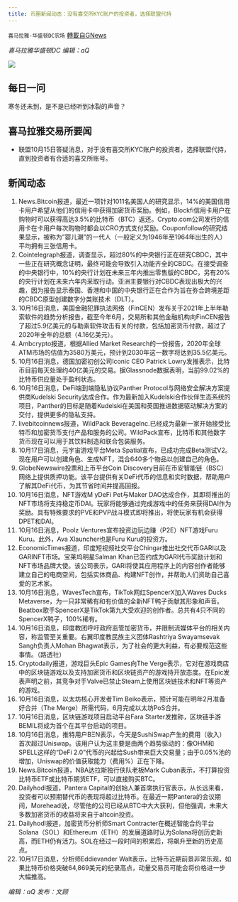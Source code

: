 ```yaml
---
title: 币圈新闻动态：没有喜交所KYC账户的投资者，选择联盟代持
---
```

`喜马拉雅-华盛顿DC农场` [轉載自GNews](https://gnews.org/zh-hans/1599306/)

*喜马拉雅华盛顿DC 编辑：aQ*

![](http://himalayawashingtondc.org/wp-content/uploads/2021/07/ScreenShot-2021-07-31-at-16.20.22@2x.png)



## 每日一问





寒冬还未到，是不是已经听到冰裂的声音？





## 喜马拉雅交易所要闻





- 联盟10月15日答疑消息，对于没有喜交所KYC账户的投资者，选择联盟代持，直到投资者有合适的喜交所账号。






## 新闻动态





1. News.Bitcoin报道，最近一项针对1011名美国人的研究显示，14%的美国信用卡用户希望从他们的信用卡中获得加密货币奖励。例如，Blockfi信用卡用户在购物时可以获得高达3.5%的比特币（BTC）返还。Crypto.com公司发行的信用卡在卡用户每次购物时都会以CRO方式支付奖励。Couponfollow的研究结果显示，被称为”婴儿潮”的一代人（一般定义为1946年至1964年出生的人）平均拥有三张信用卡。
2. Cointelegraph报道，调查显示，超过80%的中央银行正在研究CBDC，其中一些正在研究概念证明，最终可能会导致引入功能齐全的CBDC。在接受调查的中央银行中，10%的央行计划在未来三年内推出零售版的CBDC，另有20%的央行计划在未来六年内采取行动。亚洲主要银行对CBDC表现出极大的兴趣，因为报告显示泰国、香港和中国的中央银行正在合作为旨在弥合跨境差距的CBDC原型创建数字分类账技术（DLT）。
3. 10月16日消息，美国金融犯罪执法网络（FinCEN）发布关于2021年上半年勒索软件的趋势分析报告，截至今年6月，交易所和其他金融机构向FinCEN报告了超过5.9亿美元的与勒索软件攻击有关的付款，包括加密货币付款，超过了2020年全年的总额（4.16亿美元）。
4. Ambcrypto报道，根据Allied Market Research的一份报告，2020年全球ATM市场的估值为3580万美元，预计到2030年这一数字将达到35.5亿美元。
5. 10月16日消息，德国加密初创公司Iconic CEO Patrick Lowry发推表示，比特币目前每天处理约40亿美元的交易。据Glassnode数据表明，当前99.02%的比特币供应量处于盈利状态。
6. 10月16日消息，DeFi端到端隐私协议Panther Protocol与网络安全解决方案提供商Kudelski Security达成合作。作为最新加入Kudelski合作伙伴生态系统的项目，Panther的目标是随着Kudelski在美国和英国推进数据驱动解决方案的交付，提供更多的隐私支持。
7. livebitcoinnews报道，WildPack BeverageInc.已经成为最新一家开始接受比特币和加密货币支付产品和服务的公司。WildPack宣布，比特币和其他数字货币现在可以用于其饮料制造和联合包装服务。
8. 10月17日消息，元宇宙游戏平台Meta Spatial宣布，已成功完成Beta测试V2。现在用户可以创建角色、生成NFT，混合640多个物品以创建自己的角色。
9. GlobeNewswire投票和上币平台Coin Discovery目前在币安智能链（BSC）网络上提供质押功能。该平台提供有关DeFi代币的信息和实时数据，帮助用户了解其DeFi代币，为其节省时间并提高回报。
10. 10月16日消息，NFT游戏M yDeFi Pet与Maker DAO达成合作，其即将推出的NFT市场将支持稳定币DAI。玩家将能够通过完成游戏中的任务来获得DAI作为奖励。具有特殊要求的PVE和PVP战斗模式即将推出，将使玩家有机会获得DPET和DAI。
11. 10月16日消息，Poolz Ventures宣布投资边玩边赚（P2E）NFT游戏Furu Kuru。此外，Ava Xlauncher也是Furu Kuru的投资方。
12. EconomicTimes报道，印度短视频社交平台Chingar推出社交代币GARI以及GARINFT市场。宝莱坞明星Salman Khan已签约成为GARI代币奖励计划和NFT市场品牌大使。该公司表示，GARI将使其应用程序上的内容创作者能够建立自己的电商空间，包括实体商品、构建NFT创作，并帮助人们资助自己喜爱的艺术家。
13. 10月16日消息，WavesTech宣布，TikTok网红SpencerX加入Waves Ducks Metaverse，为一只非常稀有和有价值的全新NFT鸭子贡献其形象和声音。Beatbox歌手SpencerX是TikTok第九大受欢迎的创作者。总共有4只不同的SpencerX鸭子，100%稀有。
14. 10月16日消息，印度教团呼吁政府监管加密货币，并限制流媒体平台的相关内容，称监管至关重要。右翼印度教民族主义团体Rashtriya Swayamsevak Sangh负责人Mohan Bhagwat表示，为了社会的更大利益，有必要规范这些事情。（路透社）
15. Cryptodaily报道，游戏巨头Epic Games向The Verge表示，它对在游戏商店中的区块链游戏以及支持加密货币和区块链资产的游戏持开放态度。在Epic发表声明之前，其竞争对手Valve已禁止Steam上使用区块链技术和NFT等资产的游戏。
16. 10月16日消息，以太坊核心开发者Tim Beiko表示，预计可能在明年2月准备好合并（The Merge）所需代码，6月完成以太坊PoS合并。
17. 10月16日消息，区块链游戏项目启动平台Fara Starter发推称，区块链手游BEMIL将成为首个在其平台启动的项目。
18. 10月16日消息，推特用户BΞN表示，今天是SushiSwap产生的费用（收入）首次超过Uniswap。该用户认为这主要是由两个趋势驱动的：像OHM和SPELL这样的“DeFi 2.0”代币的兴起给Sush带来巨大交易量；由于0.05%池的增加，Uniswap的价值获取能力（费用%）正在下降。
19. News.Bitcoin报道，NBA达拉斯独行侠队老板Mark Cuban表示，不打算投资比特币ETF或比特币期货ETF，可以直接购买BTC。
20. Dailyhodl报道，Pantera Capital的创始人兼首席执行官表示，从长远来看，投资者可以预期替代币的表现将超过比特币。在最近一期Pantera的会议期间，Morehead说，尽管他的公司已经从BTC中大大获利，但他强调，未来大多数加密货币的收益将来自于altcoin投资。
21. Dailyhodl报道，加密货币分析师Smart Contracter在概述智能合约平台Solana（SOL）和Ethereum（ETH）的发展道路时认为Solana将创历史新高，而ETH仍有活力。SOL在经过一段时间的积累后，将飙升至新的历史高点。
22. 10月17日消息，分析师Eddievander Walt表示，比特币近期前景非常乐观，如果比特币价格突破64,869美元的纪录高点，动量交易员可能会将价格进一步大幅推高。





*编辑：aQ
发布：文顾*
